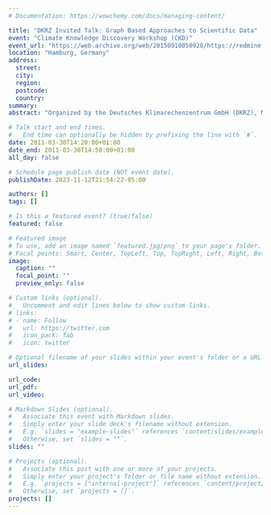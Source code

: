 ```yaml
---
# Documentation: https://wowchemy.com/docs/managing-content/

title: "DKRZ Invited Talk: Graph Based Approaches to Scientific Data"
event: "Climate Knowledge Discovery Workshop (CKD)"
event_url: "https://web.archive.org/web/20150910050928/https://redmine.dkrz.de//projects/ckd-workshop/wiki/CKD_2011_Hamburg"
location: "Hamburg, Germany"
address:
  street:
  city:
  region:
  postcode:
  country:
summary: 
abstract: "Organized by the Deutsches Klimarechenzentrum GmbH (DKRZ), Max-Planck-Institut für Meteorologie (MPI-M) and Cray Inc."

# Talk start and end times.
#   End time can optionally be hidden by prefixing the line with `#`.
date: 2011-03-30T14:20:00+01:00
date_end: 2011-03-30T14:50:00+01:00
all_day: false

# Schedule page publish date (NOT event date).
publishDate: 2023-11-12T21:54:22-05:00

authors: []
tags: []

# Is this a featured event? (true/false)
featured: false

# Featured image
# To use, add an image named `featured.jpg/png` to your page's folder. 
# Focal points: Smart, Center, TopLeft, Top, TopRight, Left, Right, BottomLeft, Bottom, BottomRight.
image:
  caption: ""
  focal_point: ""
  preview_only: false

# Custom links (optional).
#   Uncomment and edit lines below to show custom links.
# links:
# - name: Follow
#   url: https://twitter.com
#   icon_pack: fab
#   icon: twitter

# Optional filename of your slides within your event's folder or a URL.
url_slides:

url_code:
url_pdf:
url_video:

# Markdown Slides (optional).
#   Associate this event with Markdown slides.
#   Simply enter your slide deck's filename without extension.
#   E.g. `slides = "example-slides"` references `content/slides/example-slides.md`.
#   Otherwise, set `slides = ""`.
slides: ""

# Projects (optional).
#   Associate this post with one or more of your projects.
#   Simply enter your project's folder or file name without extension.
#   E.g. `projects = ["internal-project"]` references `content/project/deep-learning/index.md`.
#   Otherwise, set `projects = []`.
projects: []
---
```

